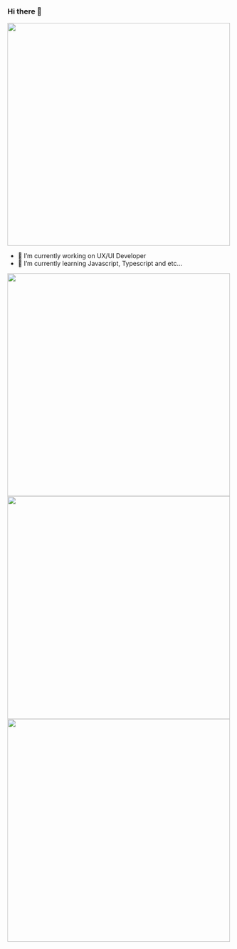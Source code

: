 ### Hi there 👋

<img src="https://creazilla-store.fra1.digitaloceanspaces.com/cliparts/79332/coding-clipart-md.png" width="500">


<!-- **stpeyyee/stpeyyee** is a ✨ _special_ ✨ repository because its `README.md` (this file) appears on your GitHub profile.

Here are some ideas to get you started: -->

- 🔭 I’m currently working on UX/UI Developer
- 🌱 I’m currently learning Javascript, Typescript and etc...
<!-- - 👯 I’m looking to collaborate on ...
- 🤔 I’m looking for help with ...
- 💬 Ask me about ...
- 📫 How to reach me: ...
- 😄 Pronouns: ...
- ⚡ Fun fact: ...
 -->
 
 <img src="https://github-readme-stats.vercel.app/api?username=stpeyyee&show_icons=true&theme=ADD_THEME_HERE" width="500">
 <img src="https://github-readme-stats.vercel.app/api/top-langs/?username=stpeyyee&exclude_repo=github-readme-stats,stpeyyee.github.io" width="500">
 <img src="https://github-readme-streak-stats.herokuapp.com?user=stpeyyee&theme=gruvbox&date_format=M%20j%5B%2C%20Y%5D" width="500">
 

